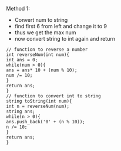 Method 1:
* Convert num to string
* find first 6 from left and change it to 9
* thus we get the max num
* now convert string to int again and return
​
```
// function to reverse a number
int reverseNum(int num){
int ans = 0;
while(num > 0){
ans = ans* 10 + (num % 10);
num /= 10;
}
return ans;
}
// function to convert int to string
string toString(int num){
int n = reverseNum(num);
string ans;
while(n > 0){
ans.push_back('0' + (n % 10));
n /= 10;
}
return ans;
}
```